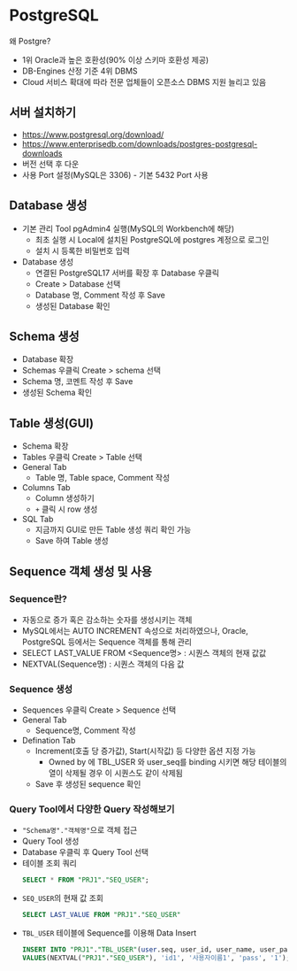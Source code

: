 # PostgreSQL
왜 Postgre?
- 1위 Oracle과 높은 호환성(90% 이상 스키마 호환성 제공)
- DB-Engines 산정 기준 4위 DBMS
- Cloud 서비스 확대에 따라 전문 업체들이 오픈소스 DBMS 지원 늘리고 있음

## 서버 설치하기
- https://www.postgresql.org/download/
- https://www.enterprisedb.com/downloads/postgres-postgresql-downloads
- 버전 선택 후 다운
- 사용 Port 설정(MySQL은 3306) - 기본 5432 Port 사용


## Database 생성
- 기본 관리 Tool pgAdmin4 실행(MySQL의 Workbench에 해당)
  - 최초 실행 시 Local에 설치된 PostgreSQL에 postgres 계정으로 로그인
  - 설치 시 등록한 비밀번호 입력
- Database 생성
  - 연결된 PostgreSQL17 서버를 확장 후 Database 우클릭
  - Create > Database 선택
  - Database 명, Comment 작성 후 Save
  - 생성된 Database 확인

## Schema 생성
- Database 확장
- Schemas 우클릭 Create > schema 선택
- Schema 명, 코멘트 작성 후 Save
- 생성된 Schema 확인


## Table 생성(GUI)
- Schema 확장
- Tables 우클릭 Create > Table 선택
- General Tab
  - Table 명, Table space, Comment 작성
- Columns Tab
  - Column 생성하기
  - `+` 클릭 시 row 생성
- SQL Tab
  - 지금까지 GUI로 만든 Table 생성 쿼리 확인 가능
  - Save 하여 Table 생성

## Sequence 객체 생성 및 사용
### Sequence란?
- 자동으로 증가 혹은 감소하는 숫자를 생성시키는 객체
- MySQL에서는 AUTO INCREMENT 속성으로 처리하였으나, Oracle, PostgreSQL 등에서는 Sequence 객체를 통해 관리
- SELECT LAST_VALUE FROM <Sequence명> : 시퀀스 객체의 현재 값값
- NEXTVAL(Sequence명) : 시퀀스 객체의 다음 값

### Sequence 생성
- Sequences 우클릭  Create > Sequence 선택
- General Tab
  - Sequence명, Comment 작성
- Defination Tab
  - Increment(호출 당 증가값), Start(시작값) 등 다양한 옵션 지정 가능
    - Owned by 에 TBL_USER 와 user_seq를 binding 시키면 해당 테이블의 열이 삭제될 경우 이 시퀀스도 같이 삭제됨
  - Save 후 생성된 sequence 확인

### Query Tool에서 다양한 Query 작성해보기
- `"Schema명"."객체명"`으로 객체 접근
- Query Tool 생성
- Database 우클릭 후 Query Tool 선택
- 테이블 조회 쿼리
  ```sql
  SELECT * FROM "PRJ1"."SEQ_USER";
  ```
- `SEQ_USER`의 현재 값 조회
  ```SQL
  SELECT LAST_VALUE FROM "PRJ1"."SEQ_USER"
  ```
- `TBL_USER` 테이블에 Sequence를 이용해 Data Insert
  ```sql
  INSERT INTO "PRJ1"."TBL_USER"(user.seq, user_id, user_name, user_pass, user_level)
  VALUES(NEXTVAL("PRJ1"."SEQ_USER"), 'id1', '사용자이름1', 'pass', '1');
  ```
  




